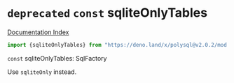 # `deprecated` `const` sqliteOnlyTables

[Documentation Index](../README.md)

```ts
import {sqliteOnlyTables} from "https://deno.land/x/polysql@v2.0.2/mod.ts"
```

`const` sqliteOnlyTables: SqlFactory

Use `sqliteOnly` instead.

